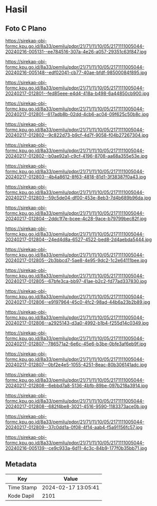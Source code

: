 # Hasil

## Foto C Plano

https://sirekap-obj-formc.kpu.go.id/8a33/pemilu/pdpr/21/71/11/10/05/2171111005044-20240216-005131--ee784516-307a-4e26-a057-29351c63f847.jpg

https://sirekap-obj-formc.kpu.go.id/8a33/pemilu/pdpr/21/71/11/10/05/2171111005044-20240216-005148--edf02041-cb77-40ae-bfdf-98500084f895.jpg

https://sirekap-obj-formc.kpu.go.id/8a33/pemilu/pdpr/21/71/11/10/05/2171111005044-20240217-012801--fed85eee-e4d4-418a-b498-6a44850cb900.jpg

https://sirekap-obj-formc.kpu.go.id/8a33/pemilu/pdpr/21/71/11/10/05/2171111005044-20240217-012801--617adb8b-02dd-4cb6-ac04-09f625c50b8c.jpg

https://sirekap-obj-formc.kpu.go.id/8a33/pemilu/pdpr/21/71/11/10/05/2171111005044-20240217-012802--9c822d73-b9cf-4d7f-9058-f04b27267304.jpg

https://sirekap-obj-formc.kpu.go.id/8a33/pemilu/pdpr/21/71/11/10/05/2171111005044-20240217-012802--b0ae92a1-c9cf-4196-8708-aa68a355e53e.jpg

https://sirekap-obj-formc.kpu.go.id/8a33/pemilu/pdpr/21/71/11/10/05/2171111005044-20240217-012803--4b4a8612-8f63-4818-81d1-3f38387f0a43.jpg

https://sirekap-obj-formc.kpu.go.id/8a33/pemilu/pdpr/21/71/11/10/05/2171111005044-20240217-012803--59c5de04-df00-453e-8eb3-7d4b689b96da.jpg

https://sirekap-obj-formc.kpu.go.id/8a33/pemilu/pdpr/21/71/11/10/05/2171111005044-20240217-012804--2ddc1f7e-bcee-4c28-9ace-b79799bec82f.jpg

https://sirekap-obj-formc.kpu.go.id/8a33/pemilu/pdpr/21/71/11/10/05/2171111005044-20240217-012804--24ed4d8a-6527-4522-bed8-2d4aebda5444.jpg

https://sirekap-obj-formc.kpu.go.id/8a33/pemilu/pdpr/21/71/11/10/05/2171111005044-20240217-012805--2b3bbcd7-5ae8-4e95-9dc2-1c2e64111bee.jpg

https://sirekap-obj-formc.kpu.go.id/8a33/pemilu/pdpr/21/71/11/10/05/2171111005044-20240217-012805--67bfe3ca-bb97-41ae-b2c2-fd77ad337830.jpg

https://sirekap-obj-formc.kpu.go.id/8a33/pemilu/pdpr/21/71/11/10/05/2171111005044-20240217-012806--e9197964-45c0-4fc2-98ad-44b6a23b2b89.jpg

https://sirekap-obj-formc.kpu.go.id/8a33/pemilu/pdpr/21/71/11/10/05/2171111005044-20240217-012806--a2925143-d3a0-4992-b1b4-f255d14c0349.jpg

https://sirekap-obj-formc.kpu.go.id/8a33/pemilu/pdpr/21/71/11/10/05/2171111005044-20240217-012807--786571a2-6e6c-45e6-b3be-0bfe3af6eb9f.jpg

https://sirekap-obj-formc.kpu.go.id/8a33/pemilu/pdpr/21/71/11/10/05/2171111005044-20240217-012807--0bf2e4e5-1055-4251-8eac-80b306141adc.jpg

https://sirekap-obj-formc.kpu.go.id/8a33/pemilu/pdpr/21/71/11/10/05/2171111005044-20240217-012808--6ebbd7a8-5136-4bfb-89be-097b218a3914.jpg

https://sirekap-obj-formc.kpu.go.id/8a33/pemilu/pdpr/21/71/11/10/05/2171111005044-20240217-012808--682f4be8-3021-4516-9590-1183373ace0b.jpg

https://sirekap-obj-formc.kpu.go.id/8a33/pemilu/pdpr/21/71/11/10/05/2171111005044-20240217-012809--37c0dd1a-0f08-4f14-aab4-f5a91156fc57.jpg

https://sirekap-obj-formc.kpu.go.id/8a33/pemilu/pdpr/21/71/11/10/05/2171111005044-20240216-005139--ce9c933a-6d11-4c3c-84b9-177f0b35bb71.jpg


## Metadata

| Key        | Value               |
| ---------- | ------------------- |
| Time Stamp | 2024-02-17 13:05:41 |
| Kode Dapil | 2101                |



